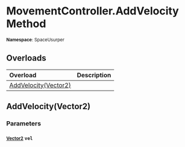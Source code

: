 # MovementController.AddVelocity Method

<small>**Namespace**: SpaceUsurper</small>

## Overloads

<div markdown="1" class="member-table">

| Overload | Description |
| :------- | ----------- |
| [AddVelocity(Vector2)](#Vector2_) |  | 

</div>

## AddVelocity(Vector2)
### Parameters
#### <small>[Vector2](https://docs.unity3d.com/ScriptReference/Vector2.html)</small> `vel`

